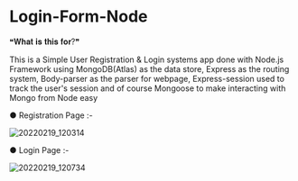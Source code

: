 # Login-Form-Node
❝𝐖𝐡𝐚𝐭 𝐢𝐬 𝐭𝐡𝐢𝐬 𝐟𝐨𝐫?❞

This is a Simple User Registration & Login systems app done with Node.js Framework using MongoDB(Atlas) as the data store, Express as the routing system, Body-parser as the parser for webpage, Express-session used to track the user's session and of course Mongoose to make interacting with Mongo from Node easy

● Registration Page :- 

![20220219_120314](https://user-images.githubusercontent.com/78474808/154790006-d2715e40-c2de-42d6-8811-fa2482734f49.jpg)

● Login Page :-

![20220219_120734](https://user-images.githubusercontent.com/78474808/154790055-708866e3-5de5-4437-ad24-d62edd02370b.jpg)


